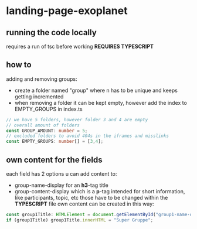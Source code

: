 # landing-page-exoplanet
## running the code locally
requires a run of tsc before working
**REQUIRES TYPESCRIPT**
## how to
adding and removing groups:  
- create a folder named "group<n>" where n has to be unique and keeps getting incremented
- when removing a folder it can be kept empty, however add the index to EMPTY_GROUPS in index.ts
```typescript
// we have 5 folders, however folder 3 and 4 are empty
// overall amount of folders
const GROUP_AMOUNT: number = 5;
// excluded folders to avoid 404s in the iframes and misslinks
const EMPTY_GROUPS: number[] = [3,4];
```
## own content for the fields
each field has 2 options u can add content to:
- group<groupid>-name-display for an **h3**-tag title
- group<groupid>-content-display which is a **p**-tag intended for short information, like participants, topic, etc
those have to be changed within the **TYPESCRIPT** file
own content can be created in this way:  
```typescript
const group1Title: HTMLElement = document.getElementById("group1-name-display");
if (group1Title) group1Title.innerHTML = "Super Gruppe";
```